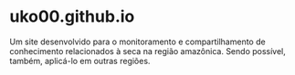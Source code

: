 # uko00.github.io
Um site desenvolvido para o monitoramento e compartilhamento de conhecimento relacionados à seca na região amazônica. Sendo possível, também, aplicá-lo em outras regiões.
